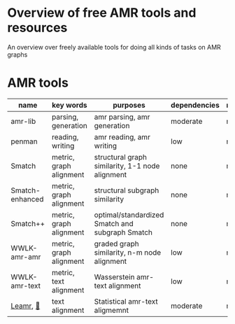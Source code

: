 # Overview of free AMR tools and resources

An overview over freely available tools for doing all kinds of tasks on AMR graphs

# AMR tools

| name            | key words                                 | purposes                                          | dependencies | notes |
| --------------- | ----------------------------------------- | ------------------------------------------------- | ------------ | ----- |
| amr-lib         | parsing, generation                       | amr parsing, amr generation                       | moderate     | na |
| penman          | reading, writing                          | amr reading, amr writing                          | low          | na |
| Smatch          | metric, graph alignment                   | structural graph similarity, 1-1 node alignment   | none         | na |
| Smatch-enhanced | metric, graph alignment                   | structural subgraph similarity                    | none         | na |
| Smatch++        | metric, graph alignment                   | optimal/standardized Smatch and subgraph Smatch   | none         | na |
| WWLK-amr-amr    | metric, graph alignment                   | graded graph similarity, n-m node alignment       | low          | na |
| WWLK-amr-text   | metric, text alignment                    | Wasserstein amr-text alignment                    | low          | na |
| [Leamr](https://github.com/ablodge/leamr), [📜](https://aclanthology.org/2021.acl-long.257/) | text alignment  | Statistical amr-text aligmemnt                    | moderate     | na |
